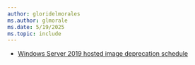 ```yaml
---
author: gloridelmorales
ms.author: glmorale
ms.date: 5/19/2025
ms.topic: include
---
```


- [Windows Server 2019 hosted image deprecation schedule](#windows-server-2019-hosted-image-deprecation-schedule)